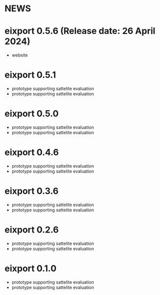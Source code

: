NEWS
===========

# eixport 0.5.6 (Release date: 26 April 2024)
- website

# eixport 0.5.1
- prototype supporting sattelite evaluation
- prototype supporting sattelite evaluation

# eixport 0.5.0
- prototype supporting sattelite evaluation
- prototype supporting sattelite evaluation

# eixport 0.4.6
- prototype supporting sattelite evaluation
- prototype supporting sattelite evaluation

# eixport 0.3.6
- prototype supporting sattelite evaluation
- prototype supporting sattelite evaluation

# eixport 0.2.6
- prototype supporting sattelite evaluation
- prototype supporting sattelite evaluation

# eixport 0.1.0
- prototype supporting sattelite evaluation
- prototype supporting sattelite evaluation 
